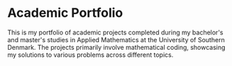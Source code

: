 # Academic Portfolio
This is my portfolio of academic projects completed during my bachelor's and master's studies in Applied Mathematics at the University of Southern Denmark. The projects primarily involve mathematical coding, showcasing my solutions to various problems across different topics.
